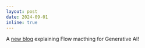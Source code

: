 ```yaml
---
layout: post
date: 2024-09-01
inline: true
---
```




A <a href="https://mingyin0312.github.io/blog/2024/flow-models/" target="blank">new blog</a> explaining Flow macthing for Generative AI!  



